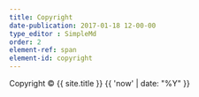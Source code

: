 ```yaml
---
title: Copyright
date-publication: 2017-01-18 12-00-00
type_editor : SimpleMd
order: 2
element-ref: span
element-id: copyright
---
```


Copyright &copy; {{ site.title }} {{ 'now' | date: "%Y" }}

